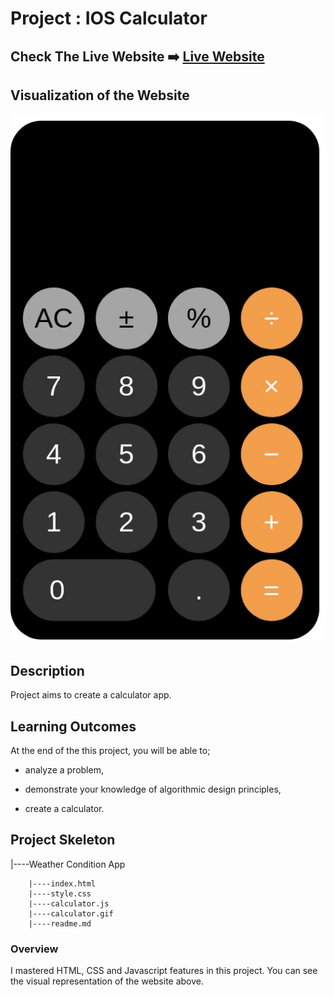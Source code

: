 # Project : IOS Calculator

## Check The Live Website ➡️ [Live Website](https://skycooper.github.io/IosCalculator/)

## Visualization of the Website

![image](https://github.com/SkyCooper/IosCalculator/blob/main/calculator.gif)

## Description
Project aims to create a calculator app.

## Learning Outcomes

At the end of the this project, you will be able to;

- analyze a problem,

- demonstrate your knowledge of algorithmic design principles,

- create a calculator.


## Project Skeleton 

|----Weather Condition App

        |----index.html  
        |----style.css   
        |----calculator.js
        |----calculator.gif
        |----readme.md 

### Overview
I mastered HTML, CSS and Javascript features in this project. You can see the visual representation of the website above.
